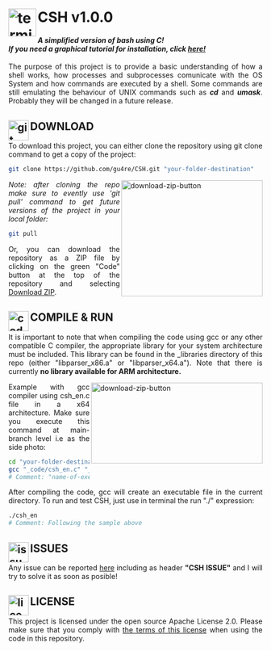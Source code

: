 # CSH v1.0.0 <img src="http://icons.iconarchive.com/icons/blackvariant/button-ui-system-apps/1024/Terminal-icon.png" alt="terminal-icon" width="55" height="55" align="left"/>
#### *A simplified version of bash using C!* <br>*If you need a graphical tutorial for installation, click [here!](https://i.imgur.com/Ifnnse5.mp4)*

<p align="justify">The purpose of this project is to provide a basic understanding of how a shell works, how processes and subprocesses comunicate with the OS System and how commands are executed by a shell. Some commands are still emulating the behaviour of UNIX commands such as <b><i>cd</b></i> and <i><b>umask</b></i>. Probably they will be changed in a future release.</p>

## DOWNLOAD <img src="https://cdn3.iconfinder.com/data/icons/social-media-2169/24/social_media_social_media_logo_git-1024.png" alt="git-icon" width="40" height="40" align="left"/>

<p align="justify">To download this project, you can either clone the repository using git clone command to get a copy of the project:</p>

```bash
git clone https://github.com/gu4re/CSH.git "your-folder-destination"
```` 

<img src="https://imgur.com/5lNegb4.png" align="right" alt="download-zip-button" width="280" height="230"/>
<p align="justify"><i>Note: after cloning the repo make sure to evently use 'git pull' command to get future versions of the project in your local folder:</i></p>

```bash
git pull
````

<p align="justify">Or, you can download the repository as a ZIP file by clicking on the green "Code" button at the top of the repository and selecting <a href="https://github.com/gu4re/CSH/archive/refs/heads/main.zip">Download ZIP</a>.</p>

## COMPILE & RUN <img src="https://cdn3.iconfinder.com/data/icons/luchesa-vol-9/128/Html-512.png" alt="code-icon" width="40" height="40" align="left"/>

<p align="justify">It is important to note that when compiling the code using gcc or any other compatible C compiler, the appropriate library for your system architecture must be included. This library can be found in the _libraries directory of this repo (either "libparser_x86.a" or "libparser_x64.a"). Note that there is currently <b>no library available for ARM architecture.</b></p>
<img src="https://imgur.com/LVn28Hu.png" align="right" alt="download-zip-button" width="340" height="160"/>
<p align="justify">Example with gcc compiler using csh_en.c file in a x64 architecture. Make sure you execute this command at main-branch level i.e as the side photo:</p>

```bash
cd "your-folder-destination"
gcc "_code/csh_en.c" "_libraries/libparser_x64.a" -o "name-of-executable" -Wall -Wextra -Wshadow
# Comment: "name-of-executable" can be anything, usually used the same name as the source file e.g "csh_en"
````
<p align="justify">After compiling the code, gcc will create an executable file in the current directory. To run and test CSH, just use in terminal the run "./" expression:</p>


```bash
./csh_en
# Comment: Following the sample above
````

## ISSUES <img src="https://www.clker.com/cliparts/9/1/4/0/11954322131712176739question_mark_naught101_02.svg.hi.png" alt="issues-icon" width="40" height="40" align="left"/>

<p align="justify">Any issue can be reported <a href="https://github.com/gu4re/gu4re/issues">here<a> including as header <b>"CSH ISSUE"</b> and I will try to solve it as soon as posible!</p>

## LICENSE <img src="https://www.logomed-gabinet.pl/wp-content/uploads/2021/06/license-icon-2793454.png" alt="license-icon" width="40" height="40" align="left"/>

<p align="justify">This project is licensed under the open source Apache License 2.0. Please make sure that you comply with <a href="https://github.com/gu4re/CSH/blob/main/LICENSE">the terms of this license<a> when using the code in this repository.</p>
